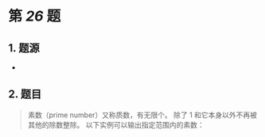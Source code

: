 # 第 *26* 题

## 1. 题源

- <a href="https://fishc.com.cn/thread-85593-1-1.html" target="_blank"></a>

## 2. 题目

> 素数（prime number）又称质数，有无限个。
> 除了 1 和它本身以外不再被其他的除数整除。
> 以下实例可以输出指定范围内的素数：